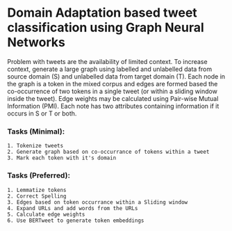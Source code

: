 # Domain Adaptation based tweet classification using Graph Neural Networks

Problem with tweets are the availability of limited context. To increase context, generate a large graph using labelled
 and unlabelled data
 from source domain (S) and unlabelled data from target domain (T). Each node in the graph is a token in the mixed
  corpus and edges are formed based the co-occurrence of two tokens in a single tweet (or within a sliding window
   inside the tweet). Edge weights may be calculated using Pair-wise Mutual Information (PMI). Each note has two
    attributes containing information if it occurs in S or T or both.


### Tasks (Minimal):

    1. Tokenize tweets
    2. Generate graph based on co-occurrance of tokens within a tweet
    3. Mark each token with it's domain 

### Tasks (Preferred):

    1. Lemmatize tokens
    2. Correct Spelling
    3. Edges based on token occurrance within a Sliding window
    4. Expand URLs and add words from the URLs
    5. Calculate edge weights
    6. Use BERTweet to generate token embeddings

